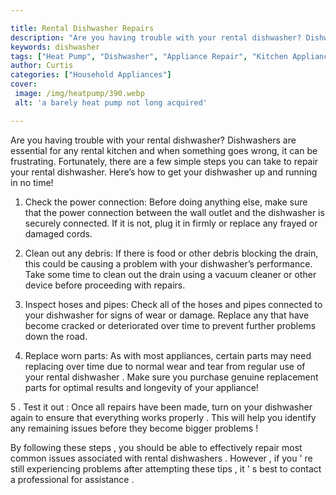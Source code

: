 ```yaml
---

title: Rental Dishwasher Repairs
description: "Are you having trouble with your rental dishwasher? Dishwashers are essential for any rental kitchen and when something goes wrong...take a moment to check it out "
keywords: dishwasher
tags: ["Heat Pump", "Dishwasher", "Appliance Repair", "Kitchen Appliances", "Clean Appliance"]
author: Curtis
categories: ["Household Appliances"]
cover: 
 image: /img/heatpump/390.webp
 alt: 'a barely heat pump not long acquired'

---
```


Are you having trouble with your rental dishwasher? Dishwashers are essential for any rental kitchen and when something goes wrong, it can be frustrating. Fortunately, there are a few simple steps you can take to repair your rental dishwasher. Here’s how to get your dishwasher up and running in no time!

1. Check the power connection: Before doing anything else, make sure that the power connection between the wall outlet and the dishwasher is securely connected. If it is not, plug it in firmly or replace any frayed or damaged cords.

2. Clean out any debris: If there is food or other debris blocking the drain, this could be causing a problem with your dishwasher’s performance. Take some time to clean out the drain using a vacuum cleaner or other device before proceeding with repairs. 

3. Inspect hoses and pipes: Check all of the hoses and pipes connected to your dishwasher for signs of wear or damage. Replace any that have become cracked or deteriorated over time to prevent further problems down the road. 

4. Replace worn parts: As with most appliances, certain parts may need replacing over time due to normal wear and tear from regular use of your rental dishwasher . Make sure you purchase genuine replacement parts for optimal results and longevity of your appliance! 

5 . Test it out : Once all repairs have been made, turn on your dishwasher again to ensure that everything works properly . This will help you identify any remaining issues before they become bigger problems ! 

 By following these steps , you should be able to effectively repair most common issues associated with rental dishwashers . However , if you ' re still experiencing problems after attempting these tips , it ' s best to contact a professional for assistance .
